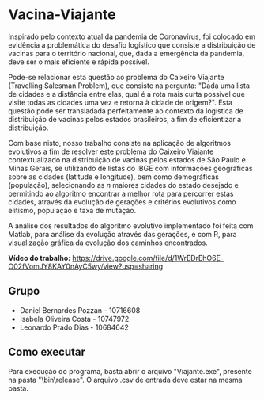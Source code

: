 # Vacina-Viajante
Inspirado pelo contexto atual da pandemia de Coronavírus, foi colocado em evidência a problemática do desafio logístico que consiste a distribuição de vacinas para o território nacional, que, dada a emergência da pandemia, deve ser o mais eficiente e rápida possível.

Pode-se relacionar esta questão ao problema do Caixeiro Viajante (Travelling Salesman Problem), que consiste na pergunta: "Dada uma lista de cidades e a distância entre elas, qual é a rota mais curta possível que visite todas as cidades uma vez e retorna à cidade de origem?". Esta questão pode ser transladada perfeitamente ao contexto da logística de distribuição de vacinas pelos estados brasileiros, a fim de eficientizar a distribuição.

Com base nisto, nosso trabalho consiste na aplicação de algoritmos evolutivos a fim de resolver este problema do Caixeiro Viajante contextualizado na distribuição de vacinas pelos estados de São Paulo e Minas Gerais, se utilizando de listas do IBGE com informações geográficas sobre as cidades (latitude e longitude), bem como demográficas (população), selecionando as *n* maiores cidades do estado desejado e permitindo ao algoritmo encontrar a melhor rota para percorrer estas cidades, através da evolução de gerações e critérios evolutivos como elitismo, população e taxa de mutação.

A análise dos resultados do algoritmo evolutivo implementado foi feita com Matlab, para análise da evolução através das gerações, e com R, para visualização gráfica da evolução dos caminhos encontrados.

**Vídeo do trabalho:** https://drive.google.com/file/d/1WrEDrEhO6E-O02fVomJY8KAY0nAyC5wy/view?usp=sharing

## Grupo
- Daniel Bernardes Pozzan - 10716608
- Isabela Oliveira Costa - 10747972
- Leonardo Prado Dias - 10684642

## Como executar
Para execução do programa, basta abrir o arquivo "Viajante.exe", presente na pasta "\bin\release". O arquivo .csv de entrada deve estar na mesma pasta.
